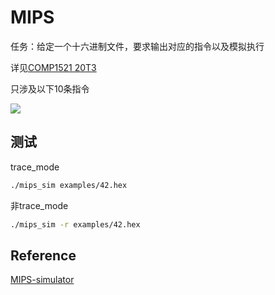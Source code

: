# MIPS

任务：给定一个十六进制文件，要求输出对应的指令以及模拟执行

详见[COMP1521 20T3](https://cgi.cse.unsw.edu.au/~cs1521/20T3/assignments/ass1/index.html)

只涉及以下10条指令

![](https://cdn.jsdelivr.net/gh/growvv/image-bed/images/20201031103047.png)

## 测试

trace_mode

```bash
./mips_sim examples/42.hex
```
非trace_mode
```bash
./mips_sim -r examples/42.hex
```

## Reference

[MIPS-simulator](https://github.com/rajatkhanduja/MIPS-simulator)
